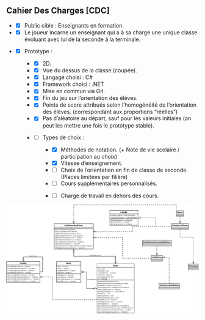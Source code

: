 ## Cahier Des Charges [CDC]

- - [x] Public cible : Enseignants en formation.
- - [x] Le joueur incarne un enseignant qui a à sa charge une unique classe évoluant avec lui de la seconde à la terminale.
- - [x] Prototype :

    - - [x] 2D.
    - - [x] Vue du dessus de la classe (coupée).
    - - [x] Langage choisi : C#
    - - [x] Framework choisi : .NET
    - - [x] Mise en commun via Git.
    - - [x] Fin du jeu sur l’orientation des élèves.
    - - [x] Points de score attribués selon l’homogénéité de l’orientation des élèves. (correspondant aux proportions “réelles”)
    - - [x] Pas d’aléatoire au départ, sauf pour les valeurs initiales (on peut les mettre une fois le prototype stable).
    - - [ ] Types de choix :

        - - [x] Méthodes de notation. (+ Note de vie scolaire / participation au choix)
        - - [x] Vitesse d’enseignement.
        - - [ ] Choix de l’orientation en fin de classe de seconde. (Places limitées par filière)
        - - [ ] Cours supplémentaires personnalisés. 
        - - [ ] Charge de travail en dehors des cours.



![MCD](images/mcd.png)